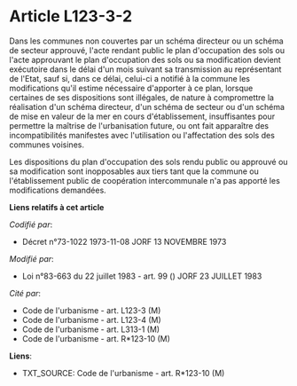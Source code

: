 # Article L123-3-2

Dans les communes non couvertes par un schéma directeur ou un schéma de secteur approuvé, l'acte rendant public le plan
d'occupation des sols ou l'acte approuvant le plan d'occupation des sols ou sa modification devient exécutoire dans le délai
d'un mois suivant sa transmission au représentant de l'Etat, sauf si, dans ce délai, celui-ci a notifié à la commune les
modifications qu'il estime nécessaire d'apporter à ce plan, lorsque certaines de ses dispositions sont illégales, de nature à
compromettre la réalisation d'un schéma directeur, d'un schéma de secteur ou d'un schéma de mise en valeur de la mer en cours
d'établissement, insuffisantes pour permettre la maîtrise de l'urbanisation future, ou ont fait apparaître des
incompatibilités manifestes avec l'utilisation ou l'affectation des sols des communes voisines.

Les dispositions du plan d'occupation des sols rendu public ou approuvé ou sa modification sont inopposables aux tiers tant
que la commune ou l'établissement public de coopération intercommunale n'a pas apporté les modifications demandées.

**Liens relatifs à cet article**

_Codifié par_:

  - Décret n°73-1022 1973-11-08 JORF 13 NOVEMBRE 1973

_Modifié par_:

  - Loi n°83-663 du 22 juillet 1983 - art. 99 () JORF 23 JUILLET 1983

_Cité par_:

  - Code de l'urbanisme - art. L123-3 (M)
  - Code de l'urbanisme - art. L123-4 (M)
  - Code de l'urbanisme - art. L313-1 (M)
  - Code de l'urbanisme - art. R*123-10 (M)

**Liens**:

  - TXT_SOURCE: Code de l'urbanisme - art. R*123-10 (M)
